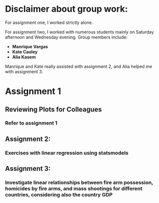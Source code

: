 

# Disclaimer about group work: # 

For assignment one, I worked strictly alone. 

For assignment two, I worked with numerous students mainly on Saturday afternoon and Wednesday evening. Group members include:
- **Manrique Vargas**
- **Kate Cauley**
- **Alia Kasem**

Manrique and Kate really assisted with assignment 2, and Alia helped me with assignment 3. 



# Assignment 1

## Reviewing Plots for Colleagues

### Refer to assignment 1

## Assignment 2: 
### Exercises with linear regression using statsmodels

## Assignment 3: 
### Investigate linear relationships between fire arm possession, homicides by fire arms, and mass shootings for different countries, considering also the country GDP




